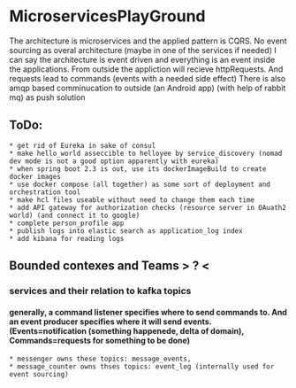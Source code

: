# MicroservicesPlayGround
The architecture is microservices and the applied pattern is CQRS. No event sourcing as overal architecture (maybe in one of the services if needed) 
I can say the architecture is event driven and everything is an event inside the applications. From outside the appliction will recieve httpRequests. And requests lead to commands (events with a needed side effect)
There is also amqp based comminucation to outside (an Android app) (with help of rabbit mq) as push solution 

## ToDo:
    * get rid of Eureka in sake of consul 
    * make hello_world asseccible to helloyee by service_discovery (nomad dev mode is not a good option apparently with eureka)
    * when spring boot 2.3 is out, use its dockerImageBuild to create docker images 
    * use docker compose (all together) as some sort of deployment and orchestration tool
    * make hcl files useable without need to change them each time
    * add API gateway for authorization checks (resource server in OAuath2 world) (and connect it to google)
    * complete person_profile app 
    * publish logs into elastic search as application_log index
    * add kibana for reading logs 
       
## Bounded contexes and Teams > ? < 
    
    
### services and their relation to kafka topics
#### generally, a command listener specifies where to send commands to. And an event producer specifies where it will send events. (Events=notification (something happenede, delta of domain), Commands=requests for something to be done)
    * messenger owns these topics: message_events, 
    * message_counter owns thses topics: event_log (internally used for event sourcing)
